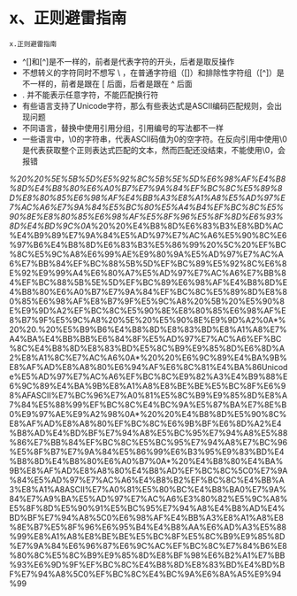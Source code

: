 # x、正则避雷指南
`x.正则避雷指南`

* ^[]和[^]是不一样的，前者是代表字符的开头，后者是取反操作
* 不想转义的字符同时不想写 \ ，在普通字符组（[]）和排除性字符组（[^]）是不一样的，前者是跟在 [ 后面，后者是跟在 ^ 后面
* . 并不能表示任意字符，不能匹配换行符
* 有些语言支持了Unicode字符，那么有些表达式是ASCII编码匹配规则，会出现问题
* 不同语言，替换中使用引用分组，引用编号的写法都不一样
* 一些语言中，\0的字符串，代表ASCII码值为0的空字符。在反向引用中使用\0是代表获取整个正则表达式匹配的文本，然而匹配还没结束，不能使用\0，会报错

*%20%20%5E%5B%5D%E5%92%8C%5B%5E%5D%E6%98%AF%E4%B8%8D%E4%B8%80%E6%A0%B7%E7%9A%84%EF%BC%8C%E5%89%8D%E8%80%85%E6%98%AF%E4%BB%A3%E8%A1%A8%E5%AD%97%E7%AC%A6%E7%9A%84%E5%BC%80%E5%A4%B4%EF%BC%8C%E5%90%8E%E8%80%85%E6%98%AF%E5%8F%96%E5%8F%8D%E6%93%8D%E4%BD%9C%0A*%20%20%E4%B8%8D%E6%83%B3%E8%BD%AC%E4%B9%89%E7%9A%84%E5%AD%97%E7%AC%A6%E5%90%8C%E6%97%B6%E4%B8%8D%E6%83%B3%E5%86%99%20%5C%20%EF%BC%8C%E5%9C%A8%E6%99%AE%E9%80%9A%E5%AD%97%E7%AC%A6%E7%BB%84%EF%BC%88%5B%5D%EF%BC%89%E5%92%8C%E6%8E%92%E9%99%A4%E6%80%A7%E5%AD%97%E7%AC%A6%E7%BB%84%EF%BC%88%5B%5E%5D%EF%BC%89%E6%98%AF%E4%B8%8D%E4%B8%80%E6%A0%B7%E7%9A%84%EF%BC%8C%E5%89%8D%E8%80%85%E6%98%AF%E8%B7%9F%E5%9C%A8%20%5B%20%E5%90%8E%E9%9D%A2%EF%BC%8C%E5%90%8E%E8%80%85%E6%98%AF%E8%B7%9F%E5%9C%A8%20%5E%20%E5%90%8E%E9%9D%A2%0A*%20%20.%20%E5%B9%B6%E4%B8%8D%E8%83%BD%E8%A1%A8%E7%A4%BA%E4%BB%BB%E6%84%8F%E5%AD%97%E7%AC%A6%EF%BC%8C%E4%B8%8D%E8%83%BD%E5%8C%B9%E9%85%8D%E6%8D%A2%E8%A1%8C%E7%AC%A6%0A*%20%20%E6%9C%89%E4%BA%9B%E8%AF%AD%E8%A8%80%E6%94%AF%E6%8C%81%E4%BA%86Unicode%E5%AD%97%E7%AC%A6%EF%BC%8C%E9%82%A3%E4%B9%88%E6%9C%89%E4%BA%9B%E8%A1%A8%E8%BE%BE%E5%BC%8F%E6%98%AFASCII%E7%BC%96%E7%A0%81%E5%8C%B9%E9%85%8D%E8%A7%84%E5%88%99%EF%BC%8C%E4%BC%9A%E5%87%BA%E7%8E%B0%E9%97%AE%E9%A2%98%0A*%20%20%E4%B8%8D%E5%90%8C%E8%AF%AD%E8%A8%80%EF%BC%8C%E6%9B%BF%E6%8D%A2%E4%B8%AD%E4%BD%BF%E7%94%A8%E5%BC%95%E7%94%A8%E5%88%86%E7%BB%84%EF%BC%8C%E5%BC%95%E7%94%A8%E7%BC%96%E5%8F%B7%E7%9A%84%E5%86%99%E6%B3%95%E9%83%BD%E4%B8%8D%E4%B8%80%E6%A0%B7%0A*%20%E4%B8%80%E4%BA%9B%E8%AF%AD%E8%A8%80%E4%B8%AD%EF%BC%8C%5C0%E7%9A%84%E5%AD%97%E7%AC%A6%E4%B8%B2%EF%BC%8C%E4%BB%A3%E8%A1%A8ASCII%E7%A0%81%E5%80%BC%E4%B8%BA0%E7%9A%84%E7%A9%BA%E5%AD%97%E7%AC%A6%E3%80%82%E5%9C%A8%E5%8F%8D%E5%90%91%E5%BC%95%E7%94%A8%E4%B8%AD%E4%BD%BF%E7%94%A8%5C0%E6%98%AF%E4%BB%A3%E8%A1%A8%E8%8E%B7%E5%8F%96%E6%95%B4%E4%B8%AA%E6%AD%A3%E5%88%99%E8%A1%A8%E8%BE%BE%E5%BC%8F%E5%8C%B9%E9%85%8D%E7%9A%84%E6%96%87%E6%9C%AC%EF%BC%8C%E7%84%B6%E8%80%8C%E5%8C%B9%E9%85%8D%E8%BF%98%E6%B2%A1%E7%BB%93%E6%9D%9F%EF%BC%8C%E4%B8%8D%E8%83%BD%E4%BD%BF%E7%94%A8%5C0%EF%BC%8C%E4%BC%9A%E6%8A%A5%E9%94%99
